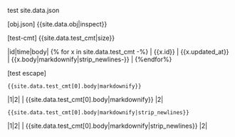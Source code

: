 

test site.data.json

[obj.json]
{{site.data.obj|inspect}}

[test-cmt]
{{site.data.test_cmt|size}}



|id|time|body| 
{% for x in site.data.test_cmt -%}
| {{x.id}} | {{x.updated_at}} | {{x.body|markdownify|strip_newlines-}} | 
{%endfor%}


[test escape]

```
{{site.data.test_cmt[0].body|markdownify}}
```
|1|2|
| {{site.data.test_cmt[0].body|markdownify}} |2|

```
{{site.data.test_cmt[0].body|markdownify|strip_newlines}}
```
|1|2|
| {{site.data.test_cmt[0].body|markdownify|strip_newlines}} |2|

